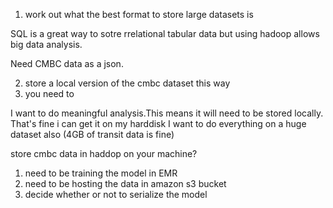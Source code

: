 1) work out what the best format to store large datasets is

SQL is a great way to sotre rrelational tabular data but using hadoop allows big data analysis.

Need CMBC data as a json.





2) store a local version of the cmbc dataset this way
3) you need to 

I want to do meaningful analysis.This means it will need to be stored locally. That's fine i can get it on my harddisk
I want to do everything on a huge dataset also (4GB of transit data is fine)

store cmbc data in haddop on your machine?

1) need to be training the model in EMR
2) need to be hosting the data in amazon s3 bucket
3) decide whether or not to serialize the model
